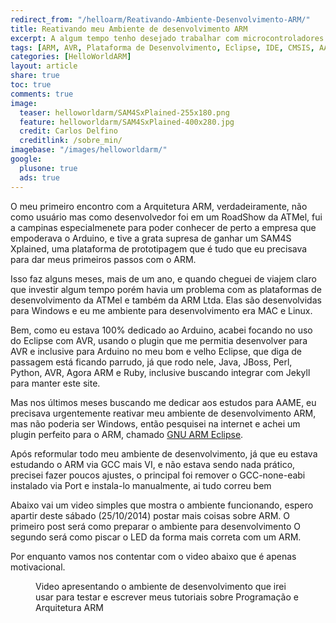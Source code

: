 ```yaml
---
redirect_from: "/helloarm/Reativando-Ambiente-Desenvolvimento-ARM/"
title: Reativando meu Ambiente de desenvolvimento ARM
excerpt: A algum tempo tenho desejado trabalhar com microcontroladores mais complexos e avançados, além do AVR, não que o AVR não seja avançado, mas o ARM tem um atraivo muito grande por sua grande gama de fabricantes e opções existentes no mercado.
tags: [ARM, AVR, Plataforma de Desenvolvimento, Eclipse, IDE, CMSIS, AAME]
categories: [HelloWorldARM]
layout: article
share: true
toc: true
comments: true
image:
  teaser: helloworldarm/SAM4SxPlained-255x180.png
  feature: helloworldarm/SAM4SxPlained-400x280.jpg
  credit: Carlos Delfino 
  creditlink: /sobre_min/
imagebase: "/images/helloworldarm/"
google:
  plusone: true
  ads: true
---
```

O meu primeiro encontro com a Arquitetura ARM, verdadeiramente, não como usuário mas como desenvolvedor
foi em um RoadShow da ATMel, fui a campinas especialmenete para poder conhecer de perto a empresa
que empoderava o Arduino, e tive a grata supresa de ganhar um SAM4S Xplained, uma plataforma de 
prototipagem que é tudo que eu precisava para dar meus primeiros passos com o ARM.

Isso faz alguns meses, mais de um ano, e quando cheguei de viajem claro que investir algum tempo
porém havia um problema com as plataformas de desenvolvimento da ATMel e também da ARM Ltda. Elas
são desenvolvidas para Windows e eu me ambiente para desenvolvimento era MAC e Linux.

Bem, como eu estava 100% dedicado ao Arduino, acabei focando no uso do Eclipse com AVR, usando o
plugin que me permitia desenvolver para AVR e inclusive para Arduino no meu bom e velho Eclipse,
que diga de passagem está ficando parrudo, já que rodo nele, Java, JBoss, Perl, Python, AVR, Agora
ARM e Ruby, inclusive buscando integrar com Jekyll para manter este site.

Mas nos últimos meses buscando me dedicar aos estudos para AAME, eu precisava urgentemente reativar
meu ambiente de desenvolvimento ARM, mas não poderia ser Windows, então pesquisei na internet e
achei um plugin perfeito para o ARM, chamado [GNU ARM Eclipse](http://gnuarmeclipse.livius.net/blog/).

Após reformular todo meu ambiente de desenvolvimento, já que eu estava estudando o ARM via GCC mais VI,
 e não estava sendo nada prático, precisei fazer poucos ajustes, o principal foi remover o GCC-none-eabi
 instalado via Port e instala-lo manualmente, ai tudo correu bem
 
 Abaixo vai um video simples que mostra o ambiente funcionando, espero apartir deste sábado (25/10/2014)
 postar mais coisas sobre ARM. O primeiro post será como preparar o ambiente para desenvolvimento
 O segundo será como piscar o LED da forma mais correta com um ARM.
 
 
 Por enquanto vamos nos contentar com o video abaixo que é apenas motivacional.
  <figure>
<!-- Place this tag where you want the widget to render. -->
<div class="g-post" data-href="https://plus.google.com/112098543595283009988/posts/GPLwYLTq3ni"></div>
<figcaption>Video apresentando o ambiente de desenvolvimento que irei usar para testar e escrever meus tutoriais sobre Programação e Arquitetura ARM</figcaption>
</figure>